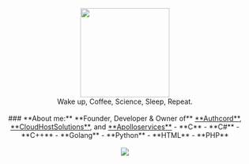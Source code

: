 <div id="header" align="center">
 <img src="https://cdn.discordapp.com/attachments/1066513793854750862/1066860872959524925/image3.png" width="180"/>
</div>
<div id="header" align="center">
 Wake up, Coffee, Science, Sleep, Repeat.
</div>
<br>

<div align="center">
### **About me:**
**Founder, Developer & Owner of** <a href="https://authcord.xyz">**Authcord**</a>, <a href="https://cloudhostsolutions.co">**CloudHostSolutions**</a>, and <a   href="https://apolloservices.xyz">**Apolloservices**</a>
- **C**
- **C#**
- **C++**
- **Golang**
- **Python**
- **HTML** 
- **PHP**
</div>
<br>
<div align="center"><img src="https://github-readme-stats.vercel.app/api?username=ZER0x1337&show_icons=true&theme=onedark" align="center" /></div>
